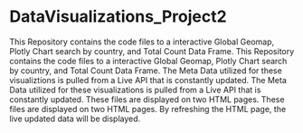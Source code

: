 # DataVisualizations_Project2


This Repository contains the code files to a interactive Global Geomap, Plotly Chart search by country, and Total Count Data Frame.	This Repository contains the code files to a interactive Global Geomap, Plotly Chart search by country, and Total Count Data Frame.
The Meta Data utilized for these visualiztions is pulled from a Live API that is constantly updated.	The Meta Data utilized for these visualizations is pulled from a Live API that is constantly updated.
These files are displayed on two HTML pages. 	These files are displayed on two HTML pages. 
By refreshing the HTML page, the live updated data will be displayed.
